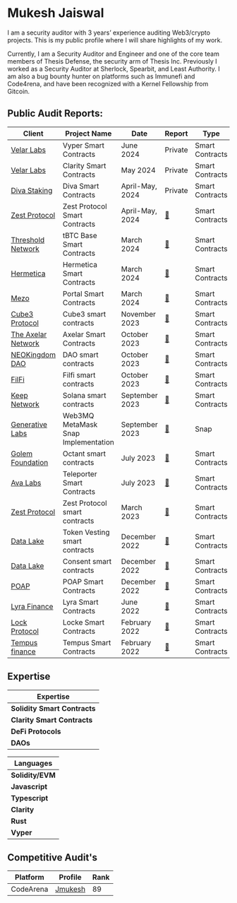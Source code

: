 # Mukesh Jaiswal
I am a security auditor with 3 years’ experience auditing Web3/crypto projects. This is my public profile where I will share highlights of my work. 

Currently, I am a Security Auditor and Engineer and one of the core team members of Thesis Defense, the security arm of Thesis Inc. Previously I worked as a Security Auditor at Sherlock, Spearbit, and Least Authority. I am also a bug bounty hunter on platforms such as Immunefi and Code4rena, and have been recognized with a Kernel Fellowship from Gitcoin.

## Public Audit Reports:


| Client	| Project Name	| Date	| Report	| Type      |Language |
|-----------|---------------|-------|-----------|-----------|---------|
|[Velar Labs](https://www.velar.co/)|	Vyper Smart Contracts| 	June 2024	|Private |	 Smart Contracts| Vyper |
|[Velar Labs](https://www.velar.co/)	|Clarity Smart Contracts	|May 2024	| Private |	 Smart Contracts| Clarity |
|[Diva Staking](https://divastaking.com/)	|Diva Smart Contracts	|April-May, 2024|	Private	| Smart Contracts | Solidity |
|[Zest Protocol](https://www.zestprotocol.com/)	|Zest Protocol Smart Contracts	| April-May, 2024|	[:page_facing_up:](https://github.com/Thesis-Defense/Security-Audit-Reports/blob/main/PDFs/240509_Thesis_Defense-Zest_Protocol_Smart_Contracts_Security_Audit_Report.pdf)	|  Smart Contracts | Clarity|
|[Threshold Network](https://threshold.network/)|	tBTC Base Smart Contracts	| March 2024	| [:page_facing_up:](https://github.com/Thesis-Defense/Security-Audit-Reports/blob/main/PDFs/240411_Thesis_Defense-Threshold_tBTC_Base_Smart_Contracts_Security_Audit_Report.pdf)	|  Smart Contracts | Solidity |
|[Hermetica](https://app.hermetica.fi/earn)	| Hermetica Smart Contracts	| March 2024	| [:page_facing_up:](https://github.com/Thesis-Defense/Security-Audit-Reports/blob/main/PDFs/240405_Thesis_Defense-Hermetica_Labs_Hermetica_Smart_Contracts_Security_Audit_Report.pdf)	| Smart Contracts | Clarity |
|[Mezo](https://info.mezo.org/)|	Portal Smart Contracts|	March 2024	| [:page_facing_up:](https://github.com/Thesis-Defense/Security-Audit-Reports/blob/main/PDFs/240314_Thesis_Defense-Mezo_Portal_Smart_Contracts_Security_Audit_Report.pdf)	|  Smart Contracts | Solidity|
|[Cube3 Protocol](https://www.cube3.ai/)| Cube3 smart contracts |November 2023|[:page_facing_up:](audits/Cube3_Smart_Contracts_Final_Audit_Report_Least_Authority.pdf)|Smart Contracts | Solidity |
[The Axelar Network](https://www.axelar.network/)| Axelar Smart Contracts | October 2023 |[:page_facing_up:](https://github.com/axelarnetwork/audits/blob/main/audits/2023-10%20Least%20Authority.pdf)|Smart Contracts | Solidity |
|[NEOKingdom DAO](https://www.neokingdom.org/) | DAO smart contracts|October 2023| [:page_facing_up:](audits/NEOkingdom_DAO_Smart_Contracts_Final_Audit_Report_Updated.pdf)  |Smart Contracts | Solidity |
|[FilFi](https://filfi.io/)| Filfi smart contracts |October 2023|[:page_facing_up:](audits/FilFi_Smart_Contracts_Final_Audit_Report_Least_Authority.pdf)|Smart Contracts | Solidity |
|[Keep Network](https://keep.network/)| Solana smart contracts |September 2023| [:page_facing_up:](audits/Thesis_Keep_Network_Solana_Smart_Contracts_Final_Audit_Report_Least_Authority.pdf)| Smart Contracts | Rust |
|[Generative Labs](https://www.generativelabs.co/) |Web3MQ MetaMask Snap Implementation | September 2023 | [:page_facing_up:]([audits/Generative_Labs_Web3MQ_Snap_Final_Audit_Report_Least_Authority.pdf)|Snap|Javascript|
|[Golem Foundation](https://golem.foundation/projects)| Octant smart contracts |July 2023|[:page_facing_up:](audits/Golem_Foundation_Octant_Smart_Contracts_3rd_Review_Final_Audit_Report.pdf)|Smart Contracts | Solidity |
|[Ava Labs](avalabs.org) | Teleporter Smart Contracts |July 2023 |[:page_facing_up:](audits/Ava_Labs_Bridge_Smart_Contracts_Final_Audit_Report.pdf)|Smart Contracts | Solidity / Go  |
[Zest Protocol](https://www.zestprotocol.com/) | Zest Protocol smart contracts |March 2023|[:page_facing_up:](audits/230316_Zest_Protocol_Trust_Machines_Updated_Final_Security_Audit_Report.pdf)| Smart Contracts|Clarity |
|[Data Lake](https://data-lake.co/)| Token Vesting smart contracts |December 2022 | [:page_facing_up:](audits/LeastAuthority_Data_Lake_Token_Vesting_Smart_Contracts_Final_Audit_Report.pdf)|Smart Contracts | Solidity |
|[Data Lake](https://data-lake.co/)| Consent smart contracts |December 2022| [:page_facing_up:](audits/221222_Data_Lake_Consents_Smart_Contracts_Final_Audit_Report.pdf)|Smart Contracts | Solidity |
|[POAP](https://poap.xyz/)|	POAP Smart Contracts| 	December 2022	|[:page_facing_up:](https://cantina.xyz/portfolio/784bde12-36c6-4469-8dfa-50b1ae830f9d)|	 Smart Contracts| Solidity |
|[Lyra Finance](https://lyra.finance/)|	Lyra Smart Contracts| 	June 2022	|[:page_facing_up:](https://github.com/sherlock-protocol/sherlock-reports/blob/main/audits/2022.06.27%20-%20Final%20-%20Lyra%20Audit%20Report.pdf)|	 Smart Contracts| Solidity |
|[Lock Protocol](https://twitter.com/lockeprotocol)| Locke Smart Contracts| February 2022|[:page_facing_up:](https://cantina.xyz/portfolio/da4ec996-9e8f-4beb-8fe0-32e1c87e4ddb) |	 Smart Contracts| Solidity |
|[Tempus finance ](https://tempus.finance/)|	Tempus Smart Contracts| February 2022	|[:page_facing_up:](https://github.com/sherlock-protocol/sherlock-reports/blob/main/audits/2022.02.09%20-%20Final%20-%20Tempus%20Audit%20Report.pdf) |	 Smart Contracts| Solidity |



## Expertise

| Expertise           | 
| ------------------- | 
| **Solidity Smart Contracts**    | 
| **Clarity Smart Contracts** | 
| **DeFi Protocols** | 
| **DAOs**     | 

| Languages           | 
| ------------------- | 
| **Solidity/EVM**    | 
| **Javascript** | 
| **Typescript** | 
| **Clarity**     | 
| **Rust**     | 
| **Vyper**     | 

## Competitive Audit's

| Platform | Profile      | Rank |
| ------- | ------------- | -----|
|  CodeArena | [Jmukesh](https://code4rena.com/@JMukesh)  |  89  |  








